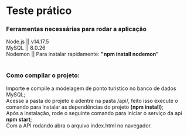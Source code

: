 # Teste prático

### Ferramentas necessárias para rodar a aplicação
Node.js || v14.17.5 <br>
MySQL || 8.0.26 <br>
Nodemon || Para instalar rapidamente: __"npm install nodemon"__ <br><br>

### Como compilar o projeto: 
Importe e compile a modelagem de ponto turistico no banco de dados MySQL; <br>
Acesse a pasta do projeto e adentre na pasta /api/, feito isso execute o comando para instalar as dependências do projeto __(npm install)__; <br>
Após a instalação, rode o seguinte comando para iniciar o serviço da api __npm start__; <br>
Com a API rodando abra o arquivo index.html no navegador.



